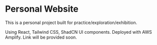 # Personal Website

This is a personal project built for practice/exploration/exhibition.
 
Using React, Tailwind CSS, ShadCN UI components. Deployed with AWS Amplify. Link will be provided soon.

